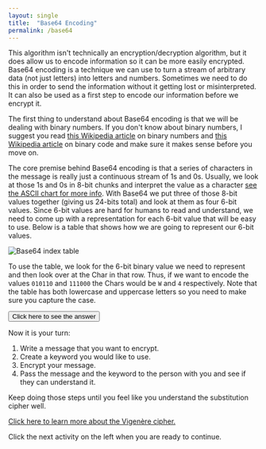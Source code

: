 ```yaml
---
layout: single
title:  "Base64 Encoding"
permalink: /base64
---
```


This algorithm isn't technically an encryption/decryption algorithm, but it does allow us to encode information so it can be more easily encrypted.  Base64 encoding is a technique we can use to turn a stream of arbitrary data (not just letters) into letters and numbers.  Sometimes we need to do this in order to send the information without it getting lost or misinterpreted.  It can also be used as a first step to encode our information before we encrypt it.

The first thing to understand about Base64 encoding is that we will be dealing with binary numbers.  If you don't know about binary numbers, I suggest you read [this Wikipedia article](https://en.wikipedia.org/wiki/Binary_number) on binary numbers and [this Wikipedia article](https://en.wikipedia.org/wiki/Binary_code) on binary code and make sure it makes sense before you move on.

The core premise behind Base64 encoding is that a series of characters in the message is really just a continuous stream of 1s and 0s.  Usually, we look at those 1s and 0s in 8-bit chunks and interpret the value as a character [see the ASCII chart for more info](https://en.wikipedia.org/wiki/ASCII).  With Base64 we put three of those 8-bit values together (giving us 24-bits total) and look at them as four 6-bit values.  Since 6-bit values are hard for humans to read and understand, we need to come up with a representation for each 6-bit value that will be easy to use.  Below is a table that shows how we are going to represent our 6-bit values.

![Base64 index table](/ycj/images/base64_index_table.png)

To use the table, we look for the 6-bit binary value we need to represent and then look over at the Char in that row.  Thus, if we want to encode the values `010110` and `111000` the Chars would be `W` and `4` respectively.  Note that the table has both lowercase and uppercase letters so you need to make sure you capture the case.



<button onclick="showHide('ct1')">Click here to see the answer</button>
<div id="ct1" style="display: none;
    box-sizing: border-box;
    background-color: #000;
    position: relative;
    margin-bottom: 1em;
    background: #263238;
    color: #eeffff;
    font-size: 0.75em;
    line-height: 1.8;
    border-radius: 4px;
    padding: 1em;">
This is the ciphertext message:<br>
<code class="highlighter-rouge">A nfzx xjzw umryik!</code><br>
Did you get it right?
</div>



Now it is your turn:

1. Write a message that you want to encrypt.
2. Create a keyword you would like to use.
3. Encrypt your message.
4. Pass the message and the keyword to the person with you and see if they can understand it.

Keep doing those steps until you feel like you understand the substitution cipher well.

[Click here to learn more about the Vigenère cipher.](https://en.wikipedia.org/wiki/Vigenère_cipher)

Click the next activity on the left when you are ready to continue.

<script>
function showHide(elId) {
  var x = document.getElementById(elId);
  if (x.style.display === "none") {
    x.style.display = "block";
  } else {
    x.style.display = "none";
  }
}
</script>
